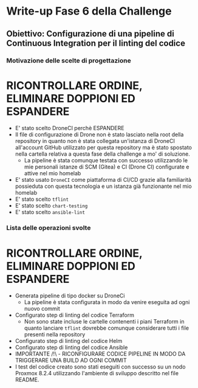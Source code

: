 # Write-up Fase 6 della Challenge

## Obiettivo: Configurazione di una pipeline di Continuous Integration per il linting del codice

### Motivazione delle scelte di progettazione

# RICONTROLLARE ORDINE, ELIMINARE DOPPIONI ED ESPANDERE

- E' stato scelto DroneCI perchè ESPANDERE
- Il file di configurazione di Drone non è stato lasciato nella root della repository in quanto non è stata collegata un'istanza di DroneCI all'account GitHub utilizzato per questa repository ma è stato spostato nella cartella relativa a questa fase della challenge a mo' di soluzione.
    - La pipeline è stata comunque testata con successo utilizzando le mie personali istanze di SCM (Gitea) e CI (Drone CI) configurate e attive nel mio homelab
- E' stato usato `DroneCI` come piattaforma di CI/CD grazie alla familiarità possieduta con questa tecnologia e un istanza già funzionante nel mio homelab
- E' stato scelto `tflint`
- E' stato scelto `chart-testing`
- E' stato scelto `ansible-lint`

### Lista delle operazioni svolte

# RICONTROLLARE ORDINE, ELIMINARE DOPPIONI ED ESPANDERE

- Generata pipeline di tipo docker su DroneCi
    - La pipeline è stata configurata in modo da venire eseguita ad ogni nuovo commit
- Configurato step di linting del codice Terraform
    - Non sono state incluse le cartelle contenenti i piani Terraform in quanto lanciare `tflint` dovrebbe comunque considerare tutti i file presenti nella repository
- Configurato step di linting del codice Helm
- Configurato step di linting del codice Ansible
- IMPORTANTE /!\\ - RICONFIGURARE CODICE PIPELINE IN MODO DA TRIGGERARE UNA BUILD AD OGNI COMMIT
- I test del codice creato sono stati eseguiti con successo su un nodo Proxmox 8.2.4 utilizzando l'ambiente di sviluppo descritto nel file README.